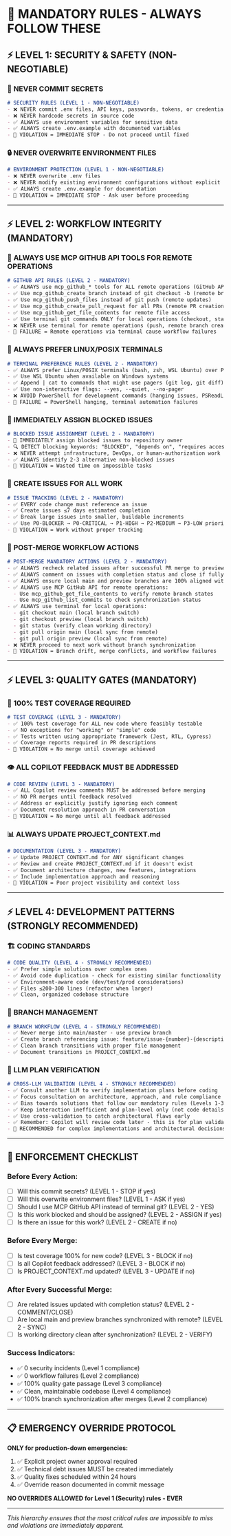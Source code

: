 # 🚨 MANDATORY RULES - ALWAYS FOLLOW THESE

## ⚡ LEVEL 1: SECURITY & SAFETY (NON-NEGOTIABLE)

### 🔐 **NEVER COMMIT SECRETS**
```markdown
# SECURITY RULES (LEVEL 1 - NON-NEGOTIABLE)
- ❌ NEVER commit .env files, API keys, passwords, tokens, or credentials
- ❌ NEVER hardcode secrets in source code
- ✅ ALWAYS use environment variables for sensitive data
- ✅ ALWAYS create .env.example with documented variables
- 🚨 VIOLATION = IMMEDIATE STOP - Do not proceed until fixed
```

### 🔒 **NEVER OVERWRITE ENVIRONMENT FILES**
```markdown  
# ENVIRONMENT PROTECTION (LEVEL 1 - NON-NEGOTIABLE)
- ❌ NEVER overwrite .env files
- ❌ NEVER modify existing environment configurations without explicit permission
- ✅ ALWAYS create .env.example for documentation
- 🚨 VIOLATION = IMMEDIATE STOP - Ask user before proceeding
```

---

## ⚡ LEVEL 2: WORKFLOW INTEGRITY (MANDATORY)

### 🐙 **ALWAYS USE MCP GITHUB API TOOLS FOR REMOTE OPERATIONS**
```markdown
# GITHUB API RULES (LEVEL 2 - MANDATORY)
- ✅ ALWAYS use mcp_github_* tools for ALL remote operations (GitHub API interactions)
- ✅ Use mcp_github_create_branch instead of git checkout -b (remote branch creation)
- ✅ Use mcp_github_push_files instead of git push (remote updates)
- ✅ Use mcp_github_create_pull_request for all PRs (remote PR creation)
- ✅ Use mcp_github_get_file_contents for remote file access
- ✅ Use terminal git commands ONLY for local operations (checkout, status, local pulls)
- ❌ NEVER use terminal for remote operations (push, remote branch creation, PR creation)
- 🚨 FAILURE = Remote operations via terminal cause workflow failures
```

### 🐧 **ALWAYS PREFER LINUX/POSIX TERMINALS**
```markdown
# TERMINAL PREFERENCE RULES (LEVEL 2 - MANDATORY)
- ✅ ALWAYS prefer Linux/POSIX terminals (bash, zsh, WSL Ubuntu) over PowerShell
- ✅ Use WSL Ubuntu when available on Windows systems
- ✅ Append | cat to commands that might use pagers (git log, git diff)
- ✅ Use non-interactive flags: --yes, --quiet, --no-pager
- ❌ AVOID PowerShell for development commands (hanging issues, PSReadLine errors)
- 🚨 FAILURE = PowerShell hanging, terminal automation failures
```

### 🚧 **IMMEDIATELY ASSIGN BLOCKED ISSUES**
```markdown
# BLOCKED ISSUE ASSIGNMENT (LEVEL 2 - MANDATORY)
- 🚨 IMMEDIATELY assign blocked issues to repository owner
- 🔍 DETECT blocking keywords: "BLOCKED", "depends on", "requires access"
- ❌ NEVER attempt infrastructure, DevOps, or human-authorization work
- ✅ ALWAYS identify 2-3 alternative non-blocked issues
- 🚨 VIOLATION = Wasted time on impossible tasks
```

### 📝 **CREATE ISSUES FOR ALL WORK**
```markdown
# ISSUE TRACKING (LEVEL 2 - MANDATORY)
- ✅ EVERY code change must reference an issue
- ✅ Create issues ≤7 days estimated completion
- ✅ Break large issues into smaller, buildable increments
- ✅ Use P0-BLOCKER → P0-CRITICAL → P1-HIGH → P2-MEDIUM → P3-LOW prioritization
- 🚨 VIOLATION = Work without proper tracking
```

### 🔄 **POST-MERGE WORKFLOW ACTIONS** 
```markdown
# POST-MERGE MANDATORY ACTIONS (LEVEL 2 - MANDATORY)
- ✅ ALWAYS recheck related issues after successful PR merge to preview
- ✅ ALWAYS comment on issues with completion status and close if fully resolved
- ✅ ALWAYS ensure local main and preview branches are 100% aligned with remote
- ✅ ALWAYS use MCP GitHub API for remote operations:
  - Use mcp_github_get_file_contents to verify remote branch states
  - Use mcp_github_list_commits to check synchronization status
- ✅ ALWAYS use terminal for local operations:
  - git checkout main (local branch switch)
  - git checkout preview (local branch switch)
  - git status (verify clean working directory)
  - git pull origin main (local sync from remote)
  - git pull origin preview (local sync from remote)
- ❌ NEVER proceed to next work without branch synchronization
- 🚨 VIOLATION = Branch drift, merge conflicts, and workflow failures
```

---

## ⚡ LEVEL 3: QUALITY GATES (MANDATORY)

### 🧪 **100% TEST COVERAGE REQUIRED**
```markdown
# TEST COVERAGE (LEVEL 3 - MANDATORY)
- ✅ 100% test coverage for ALL new code where feasibly testable
- ✅ NO exceptions for "working" or "simple" code
- ✅ Tests written using appropriate framework (Jest, RTL, Cypress)
- ✅ Coverage reports required in PR descriptions
- 🚨 VIOLATION = No merge until coverage achieved
```

### 👁️ **ALL COPILOT FEEDBACK MUST BE ADDRESSED**
```markdown
# CODE REVIEW (LEVEL 3 - MANDATORY)
- ✅ ALL Copilot review comments MUST be addressed before merging
- ✅ NO PR merges until feedback resolved
- ✅ Address or explicitly justify ignoring each comment
- ✅ Document resolution approach in PR conversation
- 🚨 VIOLATION = No merge until all feedback addressed
```

### 📊 **ALWAYS UPDATE PROJECT_CONTEXT.md**
```markdown
# DOCUMENTATION (LEVEL 3 - MANDATORY)
- ✅ Update PROJECT_CONTEXT.md for ANY significant changes
- ✅ Review and create PROJECT_CONTEXT.md if it doesn't exist
- ✅ Document architecture changes, new features, integrations
- ✅ Include implementation approach and reasoning
- 🚨 VIOLATION = Poor project visibility and context loss
```

---

## ⚡ LEVEL 4: DEVELOPMENT PATTERNS (STRONGLY RECOMMENDED)

### 🏗️ **CODING STANDARDS**
```markdown  
# CODE QUALITY (LEVEL 4 - STRONGLY RECOMMENDED)
- ✅ Prefer simple solutions over complex ones
- ✅ Avoid code duplication - check for existing similar functionality
- ✅ Environment-aware code (dev/test/prod considerations)
- ✅ Files ≤200-300 lines (refactor when larger)
- ✅ Clean, organized codebase structure
```

### 🌿 **BRANCH MANAGEMENT**
```markdown
# BRANCH WORKFLOW (LEVEL 4 - STRONGLY RECOMMENDED)  
- ✅ Never merge into main/master - use preview branch
- ✅ Create branch referencing issue: feature/issue-{number}-{description}
- ✅ Clean branch transitions with proper file management
- ✅ Document transitions in PROJECT_CONTEXT.md
```

### 🤝 **LLM PLAN VERIFICATION**
```markdown
# CROSS-LLM VALIDATION (LEVEL 4 - STRONGLY RECOMMENDED)
- ✅ Consult another LLM to verify implementation plans before coding
- ✅ Focus consultation on architecture, approach, and rule compliance
- ✅ Bias towards solutions that follow our mandatory rules (Levels 1-3)
- ✅ Keep interaction inefficient and plan-level only (not code details)
- ✅ Use cross-validation to catch architectural flaws early
- ✅ Remember: Copilot will review code later - this is for plan validation
- 📝 RECOMMENDED for complex implementations and architectural decisions
```

---

## 🚀 ENFORCEMENT CHECKLIST

### **Before Every Action:**
- [ ] Will this commit secrets? (LEVEL 1 - STOP if yes)
- [ ] Will this overwrite environment files? (LEVEL 1 - ASK if yes)
- [ ] Should I use MCP GitHub API instead of terminal git? (LEVEL 2 - YES)
- [ ] Is this work blocked and should be assigned? (LEVEL 2 - ASSIGN if yes)
- [ ] Is there an issue for this work? (LEVEL 2 - CREATE if no)

### **Before Every Merge:**
- [ ] Is test coverage 100% for new code? (LEVEL 3 - BLOCK if no)
- [ ] Is all Copilot feedback addressed? (LEVEL 3 - BLOCK if no)  
- [ ] Is PROJECT_CONTEXT.md updated? (LEVEL 3 - UPDATE if no)

### **After Every Successful Merge:**
- [ ] Are related issues updated with completion status? (LEVEL 2 - COMMENT/CLOSE)
- [ ] Are local main and preview branches synchronized with remote? (LEVEL 2 - SYNC)
- [ ] Is working directory clean after synchronization? (LEVEL 2 - VERIFY)

### **Success Indicators:**
- ✅ 0 security incidents (Level 1 compliance)
- ✅ 0 workflow failures (Level 2 compliance)
- ✅ 100% quality gate passage (Level 3 compliance)
- ✅ Clean, maintainable codebase (Level 4 compliance)
- ✅ 100% branch synchronization after merges (Level 2 compliance)

---

## 📋 EMERGENCY OVERRIDE PROTOCOL

**ONLY for production-down emergencies:**
1. ✅ Explicit project owner approval required
2. ✅ Technical debt issues MUST be created immediately  
3. ✅ Quality fixes scheduled within 24 hours
4. ✅ Override reason documented in commit message

**NO OVERRIDES ALLOWED for Level 1 (Security) rules - EVER**

---

*This hierarchy ensures that the most critical rules are impossible to miss and violations are immediately apparent.*